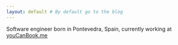 ```yaml
---
layout: default # By default go to the blog
---
```


Software engineer born in Pontevedra, Spain, currently working at [youCanBook.me](https://youcanbook.me/)